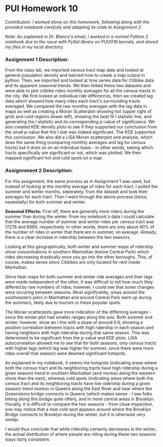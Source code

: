 # PUI Homework 10

*Contribution: I worked alone on this homework, following along with the provided notebook carefully and adapting its code to Assignment 2.*

*Note: As explained in Dr. Bianco's email, I worked in a normal Python 2 notebook due to the issue with PySal library on PUI2016 kernals, and stored my files in my local directory.*

### Assignment 1 Description: 

From the class lab, we imported census tract map data and looked at general population density and learned how to create a map output in python. Then, we imported and looked at time series data for Citibike data and its apparent seasonal trends. We then linked these two datasets and were able to plot citibike rides monthly averages for all the census tracts in the city. We first looked at individual ride differences, then we created lag data which showed how many rides each tract's surrounding tracts averaged. We compared the raw monthly averages with the lag data in maps as well as creating a Moran Scatterplot showing hot (upper right of grid) and cold regions (lower left), showing the best fit I statistic line, and generating the I statistic and its corresponding p-value of significance. We also created KDE density plots to see if they supported our conclusion from the small p-value that the I stat was indeed significant. The KDE supported this conclusion. We also did a LISA Moran scatterplot and analysis, which does the same thing (comparing monthly averages and lag for census tracts) but it does so on an individual basis - in other words, seeing which tracts specifically are significant or not, which was plotted. We then mapped significant hot and cold spots on a map.

### Assignnment 2 Description:

For this assignment, the same process as in Assignment 1 was used, but instead of looking at the monthly average of rides for each tract, I pulled the summer and winter months, seperately, from the dataset and took their averages for each tract. Then I went through the above process (twice, essentially) for both summer and winter. 

**Seasonal Effects:** First off, there are generally more riders during the summer than during the winter. From my notebook's data I could calculate that the average number of summer and winter rides per census tract was 17276 and 6860, respectively. In other words, there are only about 40% of the number of rides in winter that there are in summer, on average. Already, there is a clear increase in ridership between the two seasons. 

Looking at this geographically, both winter and summer maps of ridership show concentrations in southern Manhattan (below Central Park) which rides decreasing drastically once you go into the other boroughs. This, of course, makes sense since Citibikes are only located for rent inside Manhattan. 

Since heat maps for both summer and winter ride averages and their lags were made independent of the other, it was difficult to tell how much they differed by raw numbers of rides; however, I could see that some changes were occuring between seasons. Most significantly, areas around the southeastern piers in Manhattan and around Central Park went up during the summers, likely due to tourism in these popular spots. 

The Moran scatterplots gave more indication of the differinng averages - since the winter plot had smaller ranges along the axis. Both summer and winter, however, show an I line with a slope of around 0.6, showing a positive correlation between tracts with high ridership in each season and having neighbors with high ridership during that same season. This was determined to be significant from the p-value and KDE plots. LISA autocorrelation allowed me to see that for both seasons, only census tracts with higher lags (which lag was higher for summer, since there were more rides overall that season) were deemed significant hotspots. 

As explained in my notebook, it seems the hotspots (indicating areas where both the census tract and its neighboring tracts have high ridership during a given season) trend in southern Manhattan (and moreso along the western shore than the east), whereas cold spots (indicating areas where both the census tract and its neighboring tracts have low ridership during a given season) trend moreso in Queens along the East River and near where the Queensboro bridge connects in Queens (which makes sense - I see folks biking along this bridge quite often), and in more central areas in Brooklyn. Visually, it is difficult to compare the two seasons - from close inspection, one may notice that a new cold spot appears around where the Brooklyn Bridge connects to Brooklyn during the winter, but it is otherwise very similar. 

I would thus conclude that while ridership certainly decreases in the winter, the actual distribution of where people are riding during these two seasons stays fairly consistent. 
